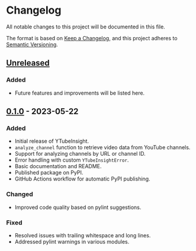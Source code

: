 # Changelog

All notable changes to this project will be documented in this file.

The format is based on [Keep a Changelog](https://keepachangelog.com/en/1.0.0/),
and this project adheres to [Semantic Versioning](https://semver.org/spec/v2.0.0.html).

## [Unreleased]

### Added
- Future features and improvements will be listed here.

## [0.1.0] - 2023-05-22

### Added
- Initial release of YTubeInsight.
- `analyze_channel` function to retrieve video data from YouTube channels.
- Support for analyzing channels by URL or channel ID.
- Error handling with custom `YTubeInsightError`.
- Basic documentation and README.
- Published package on PyPI.
- GitHub Actions workflow for automatic PyPI publishing.

### Changed
- Improved code quality based on pylint suggestions.

### Fixed
- Resolved issues with trailing whitespace and long lines.
- Addressed pylint warnings in various modules.

[Unreleased]: https://github.com/FahimFBA/YTubeInsight/compare/v0.1.0...HEAD
[0.1.0]: https://github.com/FahimFBA/YTubeInsight/releases/tag/v0.1.0